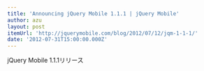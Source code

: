 ```yaml
---
title: 'Announcing jQuery Mobile 1.1.1 | jQuery Mobile'
author: azu
layout: post
itemUrl: 'http://jquerymobile.com/blog/2012/07/12/jqm-1-1-1/'
date: '2012-07-31T15:00:00.000Z'
---
```

jQuery Mobile 1.1.1リリース

